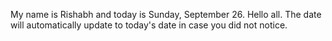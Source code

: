 My name is Rishabh and today is Sunday, September 26. Hello all. The date will automatically update to today's date in case you did not notice.
